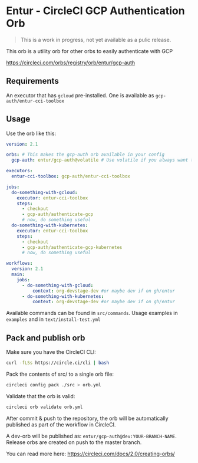 # Entur - CircleCI GCP Authentication Orb

> This is a work in progress, not yet available as a pulic release.

This orb is a utility orb for other orbs to easily authenticate with GCP

https://circleci.com/orbs/registry/orb/entur/gcp-auth

## Requirements
An executor that has `gcloud` pre-installed. One is available as `gcp-auth/entur-cci-toolbox`

## Usage

Use the orb like this:

```yaml
version: 2.1

orbs: # This makes the gcp-auth orb available in your config
  gcp-auth: entur/gcp-auth@volatile # Use volatile if you always want the newest version.

executors:
  entur-cci-toolbox: gcp-auth/entur-cci-toolbox

jobs:
  do-something-with-gcloud:
    executor: entur-cci-toolbox
    steps:
      - checkout
      - gcp-auth/authenticate-gcp
      # now, do something useful
  do-something-with-kubernetes:
    executor: entur-cci-toolbox
    steps:
      - checkout
      - gcp-auth/authenticate-gcp-kubernetes
      # now, do something useful

workflows:
  version: 2.1
  main:
    jobs:
      - do-something-with-gcloud:
          context: org-devstage-dev #or maybe dev if on gh/entur
      - do-something-with-kubernetes:
          context: org-devstage-dev #or maybe dev if on gh/entur
``` 
         
Available commands can be found in `src/commands`. Usage examples in `examples` and in `text/install-test.yml`       

## Pack and publish orb

Make sure you have the CircleCI CLI:
```bash
curl -fLSs https://circle.ci/cli | bash 
```      

Pack the contents of src/ to a single orb file:
```bash
circleci config pack ./src > orb.yml
```

Validate that the orb is valid:
```bash
circleci orb validate orb.yml
```

After commit & push to the repository, the orb will be automatically published as part of the workflow in CircleCI. 

A dev-orb will be published as: `entur/gcp-auth@dev:YOUR-BRANCH-NAME`. Release orbs are created on push to the master branch. 

You can read more here: https://circleci.com/docs/2.0/creating-orbs/